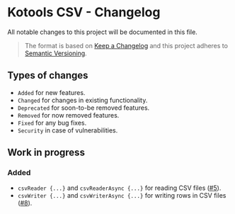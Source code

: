 # Kotools CSV - Changelog

All notable changes to this project will be documented in this file.

> The format is based on [Keep a Changelog](https://keepachangelog.com/en/1.1.0)
> and this project adheres to [Semantic Versioning](https://semver.org/spec/v2.0.0.html).

## Types of changes

- `Added` for new features.
- `Changed` for changes in existing functionality.
- `Deprecated` for soon-to-be removed features.
- `Removed` for now removed features.
- `Fixed` for any bug fixes.
- `Security` in case of vulnerabilities.

## Work in progress

### Added

- `csvReader {...}` and `csvReaderAsync {...}` for reading CSV
  files ([#5](https://github.com/kotools/csv-file/issues/5)).
- `csvWriter {...}` and `csvWriterAsync {...}` for writing rows in CSV
  files ([#8](https://github.com/kotools/csv-file/issues/8)).
